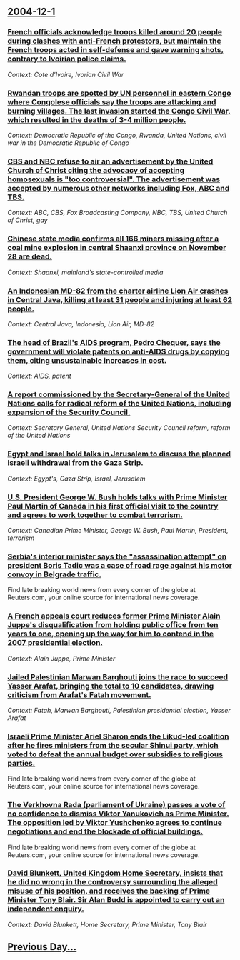 ## [2004-12-1](/news/2004/12/1/index.md)

### [ French officials acknowledge troops killed around 20 people during clashes with anti-French protestors, but maintain the French troops acted in self-defense and gave warning shots, contrary to Ivoirian police claims. ](/news/2004/12/1/french-officials-acknowledge-troops-killed-around-20-people-during-clashes-with-anti-french-protestors-but-maintain-the-french-troops-acte.md)
_Context: Cote d'Ivoire, Ivorian Civil War_

### [Rwandan troops are spotted by UN personnel in eastern Congo where Congolese officials say the troops are attacking and burning villages. The last invasion started the Congo Civil War, which resulted in the deaths of 3-4 million people. ](/news/2004/12/1/rwandan-troops-are-spotted-by-un-personnel-in-eastern-congo-where-congolese-officials-say-the-troops-are-attacking-and-burning-villages-the.md)
_Context: Democratic Republic of the Congo, Rwanda, United Nations, civil war in the Democratic Republic of Congo_

### [CBS and NBC refuse to air an advertisement by the United Church of Christ citing the advocacy of accepting homosexuals is "too controversial". The advertisement was accepted by numerous other networks including Fox, ABC and TBS. ](/news/2004/12/1/cbs-and-nbc-refuse-to-air-an-advertisement-by-the-united-church-of-christ-citing-the-advocacy-of-accepting-homosexuals-is-too-controversial.md)
_Context: ABC, CBS, Fox Broadcasting Company, NBC, TBS, United Church of Christ, gay_

### [Chinese state media confirms all 166 miners missing after a coal mine explosion in central Shaanxi province on November 28 are dead. ](/news/2004/12/1/chinese-state-media-confirms-all-166-miners-missing-after-a-coal-mine-explosion-in-central-shaanxi-province-on-november-28-are-dead.md)
_Context: Shaanxi, mainland's state-controlled media_

### [ An Indonesian MD-82 from the charter airline Lion Air crashes in Central Java, killing at least 31 people and injuring at least 62 people. ](/news/2004/12/1/an-indonesian-md-82-from-the-charter-airline-lion-air-crashes-in-central-java-killing-at-least-31-people-and-injuring-at-least-62-people.md)
_Context: Central Java, Indonesia, Lion Air, MD-82_

### [The head of Brazil's AIDS program, Pedro Chequer, says the government will violate patents on anti-AIDS drugs by copying them, citing unsustainable increases in cost. ](/news/2004/12/1/the-head-of-brazil-s-aids-program-pedro-chequer-says-the-government-will-violate-patents-on-anti-aids-drugs-by-copying-them-citing-unsust.md)
_Context: AIDS, patent_

### [ A report commissioned by the Secretary-General of the United Nations calls for radical reform of the United Nations, including expansion of the Security Council. ](/news/2004/12/1/a-report-commissioned-by-the-secretary-general-of-the-united-nations-calls-for-radical-reform-of-the-united-nations-including-expansion-of.md)
_Context: Secretary General, United Nations Security Council reform, reform of the United Nations_

### [Egypt and Israel hold talks in Jerusalem to discuss the planned Israeli withdrawal from the Gaza Strip. ](/news/2004/12/1/egypt-and-israel-hold-talks-in-jerusalem-to-discuss-the-planned-israeli-withdrawal-from-the-gaza-strip.md)
_Context: Egypt's, Gaza Strip, Israel, Jerusalem_

### [U.S. President George W. Bush holds talks with Prime Minister Paul Martin of Canada in his first official visit to the country and agrees to work together to combat terrorism. ](/news/2004/12/1/u-s-president-george-w-bush-holds-talks-with-prime-minister-paul-martin-of-canada-in-his-first-official-visit-to-the-country-and-agrees-to.md)
_Context: Canadian Prime Minister, George W. Bush, Paul Martin, President, terrorism_

### [Serbia's interior minister says the "assassination attempt" on president Boris Tadic was a case of road rage against his motor convoy in Belgrade traffic. ](/news/2004/12/1/serbia-s-interior-minister-says-the-assassination-attempt-on-president-boris-tadia-was-a-case-of-road-rage-against-his-motor-convoy-in-be.md)
Find late breaking world news from every corner of the globe at Reuters.com, your online source for international news coverage.

### [ A French appeals court reduces former Prime Minister Alain Juppe's disqualification from holding public office from ten years to one, opening up the way for him to contend in the 2007 presidential election. ](/news/2004/12/1/a-french-appeals-court-reduces-former-prime-minister-alain-juppa-c-s-disqualification-from-holding-public-office-from-ten-years-to-one-open.md)
_Context: Alain Juppe, Prime Minister_

### [ Jailed Palestinian Marwan Barghouti joins the race to succeed Yasser Arafat, bringing the total to 10 candidates, drawing criticism from Arafat's Fatah movement. ](/news/2004/12/1/jailed-palestinian-marwan-barghouti-joins-the-race-to-succeed-yasser-arafat-bringing-the-total-to-10-candidates-drawing-criticism-from-ar.md)
_Context: Fatah, Marwan Barghouti, Palestinian presidential election, Yasser Arafat_

### [Israeli Prime Minister Ariel Sharon ends the Likud-led coalition after he fires ministers from the secular Shinui party, which voted to defeat the annual budget over subsidies to religious parties. ](/news/2004/12/1/israeli-prime-minister-ariel-sharon-ends-the-likud-led-coalition-after-he-fires-ministers-from-the-secular-shinui-party-which-voted-to-defe.md)
Find late breaking world news from every corner of the globe at Reuters.com, your online source for international news coverage.

### [ The Verkhovna Rada (parliament of Ukraine) passes a vote of no confidence to dismiss Viktor Yanukovich as Prime Minister. The opposition led by Viktor Yushchenko agrees to continue negotiations and end the blockade of official buildings. ](/news/2004/12/1/the-verkhovna-rada-parliament-of-ukraine-passes-a-vote-of-no-confidence-to-dismiss-viktor-yanukovich-as-prime-minister-the-opposition-le.md)
Find late breaking world news from every corner of the globe at Reuters.com, your online source for international news coverage.

### [David Blunkett, United Kingdom Home Secretary, insists that he did no wrong in the controversy surrounding the alleged misuse of his position, and receives the backing of Prime Minister Tony Blair. Sir Alan Budd is appointed to carry out an independent enquiry. ](/news/2004/12/1/david-blunkett-united-kingdom-home-secretary-insists-that-he-did-no-wrong-in-the-controversy-surrounding-the-alleged-misuse-of-his-positio.md)
_Context: David Blunkett, Home Secretary, Prime Minister, Tony Blair_

## [Previous Day...](/news/2004/11/30/index.md)

